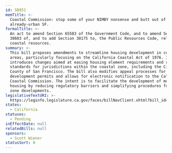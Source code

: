 ```yaml
---
id: SB951
memTitle: >-
  Coastal Commission: stop some of your NIMBY nonsense and butt out of
  already-urban SF.
formalTitle: >-
  An act to amend Section 65583 of the Government Code, and to amend Section
  30603 of, and to add Section 30175 to, the Public Resources Code, relating to
  coastal resources.
summary: >-
  This bill proposes amendments to streamline housing development in coastal
  areas, particularly focusing on the California Coastal Act of 1976. It
  introduces changes aimed at easing housing element requirements and rezoning
  standards for jurisdictions within the coastal zone, including the City and
  County of San Francisco. The bill also modifies appeal processes for coastal
  development permits and allows for electronic notification to the California
  Coastal Commission. The intent is to facilitate the development of more
  housing by reducing regulatory barriers and simplifying procedures for coastal
  zone developments.
legislativeTextURI: >-
  https://leginfo.legislature.ca.gov/faces/billNavClient.xhtml?bill_id=202320240SB951
states:
  - California
statuses:
  - Pending
inEffectDate: null
relatedBills: null
sponsors:
  - Scott Wiener
statusSort: 0
---
```

